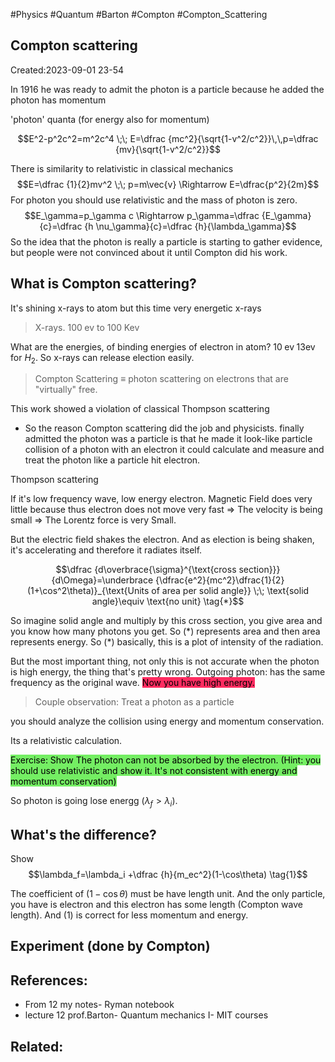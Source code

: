 #Physics #Quantum #Barton #Compton #Compton_Scattering

## Compton scattering
Created:2023-09-01 23-54

In 1916 he was ready to admit the photon is a particle because he added the photon has momentum

'photon' quanta (for energy also for momentum)

$$E^2-p^2c^2=m^2c^4 \;\; E=\dfrac {mc^2}{\sqrt{1-v^2/c^2}}\,\,p=\dfrac {mv}{\sqrt{1-v^2/c^2}}$$

There is similarity to relativistic in classical mechanics
$$E=\dfrac {1}{2}mv^2 \;\; p=m\vec{v} \Rightarrow E=\dfrac{p^2}{2m}$$
For photon you should use relativistic and the mass of photon is zero.
$$E_\gamma=p_\gamma c \Rightarrow p_\gamma=\dfrac {E_\gamma}{c}=\dfrac {h \nu_\gamma}{c}=\dfrac {h}{\lambda_\gamma}$$
So the idea that the photon is really a particle is starting to gather evidence, but people were not convinced about it until Compton did his work.

## What is Compton scattering?

It's shining x-rays to atom but this time very energetic x-rays

> X-rays. $100 \; \text{ev}$   to $100 \; \text{Kev}$

What are the energies, of binding energies of electron in atom? $10 \; \text{ev} \; 13\text{ev}$ for $H_2$. So x-rays can release election easily.

> Compton Scattering $\equiv$  photon scattering on electrons that are "virtually" free.

This work showed a violation of classical Thompson scattering

-  So the reason Compton scattering did the job and physicists. finally admitted the photon was a particle is that he made it look-like particle collision of a photon with an electron it could calculate and measure and treat the photon like a particle hit electron.

Thompson scattering



If it's low frequency wave, low energy electron. Magnetic Field does very little because thus electron does not move very fast $\Rightarrow$ The velocity is being small $\Rightarrow$ The Lorentz force is very Small.

But the electric field shakes the electron. And as election is being shaken, it's accelerating and therefore it radiates itself.

$$\dfrac {d\overbrace{\sigma}^{\text{cross section}}}{d\Omega}=\underbrace {\dfrac{e^2}{mc^2}\dfrac{1}{2}(1+\cos^2\theta)}_{\text{Units of area per solid angle}} \;\; \text{solid angle}\equiv \text{no unit} \tag{*}$$


So imagine solid angle and multiply by this cross section, you give area and you know how many photons you get. So $(*)$  represents area and then area represents energy. So $(*)$ basically, this is a plot of intensity of the radiation.

But the most important thing, not only this is not accurate when the photon is high energy, the thing that's pretty wrong.  Outgoing photon: has the same frequency as the original wave. <mark style="background: #FF2C61;">Now you have high energy.</mark>

> Couple observation: Treat a photon as a particle

you should analyze the collision using energy and momentum conservation.



Its a relativistic calculation.

<mark style="background: #2BE611A6;">Exercise: Show The photon can not be absorbed by the electron. (Hint: you should use relativistic and show it.  It's not consistent with energy and momentum conservation)</mark>

So photon is going lose energg ($\lambda_f>\lambda_i$). 

## What's the difference?

Show $$\lambda_f=\lambda_i +\dfrac {h}{m_ec^2}(1-\cos\theta) \tag{1}$$

The coefficient of $(1-\cos\theta)$ must be have length unit. And the only particle, you have is electron and this electron has some length (Compton wave length). And $(1)$ is correct for less momentum and energy.

## Experiment (done by Compton)





## References:
- From 12 my notes- Ryman notebook
- lecture 12 prof.Barton- Quantum mechanics I- MIT courses
## Related:



